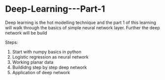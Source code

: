 # Deep-Learning---Part-1
Deep learning is the hot modelling technique and the part 1 of this learning will walk through the basics of simple neural network layer. Further the deep network will be build

Steps:

1) Start with numpy basics in python
2) Logistic regression as neural network
3) Working planar data
4) Buildidng step by step deep network
5) Application of deep network 
